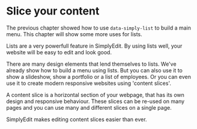 # Slice your content

The previous chapter showed how to use `data-simply-list` to build a main menu. This chapter will show some more uses for lists.

Lists are a very powerfull feature in SimplyEdit. By using lists well, your website will be easy to edit and look good.

There are many design elements that lend themselves to lists. We've already show how to build a menu using lists. But you can also use it to show a slideshow, show a portfolio or a list of employees. Or you can even use it to create modern responsive websites using 'content slices'.

A content slice is a horizontal section of your webpage, that has its own design and responsive behaviour. These slices can be re-used on many pages and you can use many and different slices on a single page.

SimplyEdit makes editing content slices easier than ever.

